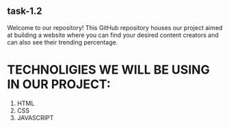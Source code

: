 ## task-1.2
Welcome to our repository! This GitHub repository houses our project aimed at building a website where you can find your desired content creators and can also see their trending percentage.
# TECHNOLIGIES WE WILL BE USING IN OUR PROJECT:
1. HTML
2. CSS
3. JAVASCRIPT
